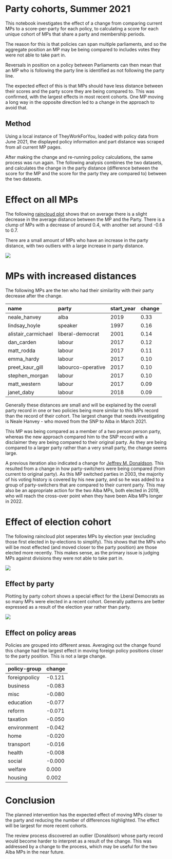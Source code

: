 # Party cohorts, Summer 2021

This notebook investigates the effect of a change from comparing current MPs to a score-per-party for each policy, to calculating a score for each unique cohort of MPs that share a party and membership periods.

The reason for this is that policies can span multiple parliaments, and so the aggregate position an MP may be being compared to includes votes they were not able to take part in. 

Reversals in position on a policy between Parliaments can then mean that an MP who is following the party line is identified as not following the party line.

The expected effect of this is that MPs should have less distance between their scores and the party score they are being compared to. This was confirmed, with the largest effects in most recent cohorts. One MP moving a long way in the opposite direction led to a change in the approach to avoid that.

## Method

Using a local instance of TheyWorkForYou, loaded with policy data from June 2021, the displayed policy information and part distance was scraped from all current MP pages. 

After making the change and re-running policy calculations, the same process was run again. The following analysis combines the two datasets, and calculates the change in the party distance (difference between the score for the MP and the score for the party they are compared to) between the two datasets. 

# Effect on all MPs

The following [raincloud plot](https://wellcomeopenresearch.org/articles/4-63) shows that on average there is a slight decrease in the average distance between the MP and the Party. There is a clump of MPs with a decrease of around 0.4, with another set around -0.6 to 0.7.

There are a small amount of MPs who have an increase in the party distance, with two outliers with a large increase in party distance. 


    
![](_notebook_resources/2021_09_voting_cohorts_6_0.png)
    


# MPs with increased distances

The following MPs are the ten who had their similarlity with their party decrease after the change.





| name | party | start_year | change |
| :--- | :--- | :--- | :--- |
| neale_hanvey | alba | 2019 | 0.33 |
| lindsay_hoyle | speaker | 1997 | 0.16 |
| alistair_carmichael | liberal-democrat | 2001 | 0.14 |
| dan_carden | labour | 2017 | 0.12 |
| matt_rodda | labour | 2017 | 0.11 |
| emma_hardy | labour | 2017 | 0.10 |
| preet_kaur_gill | labourco-operative | 2017 | 0.10 |
| stephen_morgan | labour | 2017 | 0.10 |
| matt_western | labour | 2017 | 0.09 |
| janet_daby | labour | 2018 | 0.09 |




Generally these distances are small and will be explained by the overall party record in one or two policies being more similar to this MPs record than the record of their cohort. The largest change that needs investigating is Neale Hanvey - who moved from the SNP to Alba in March 2021.

This MP was being compared as a member of a two person person party, whereas the new approach compared him to the SNP record with a disclaimer they are being compared to their original party. As they are being compared to a larger party rather than a very small party, the change seems large.

A previous iteration also indicated a change for [Jeffrey M. Donaldson](https://www.theyworkforyou.com/mp/10172/jeffrey_m._donaldson/lagan_valley). This resulted from a change in how party-switchers were being compared (from current to original party). As this MP switched parties in 2003, the majority of his voting history is covered by his new party, and so he was added to a group of party-switchers that are compared to their current party. This may also be an appropriate action for the two Alba MPs, both elected in 2019, who will reach the cross-over point when they have been Alba MPs longer in 2022.

# Effect of election cohort

The following raincloud plot seperates MPs by election year (excluding those first elected in by-elections to simplify). This shows that the MPs who will be most effected (and moved closer to the party position) are those elected more recently. This makes sense, as the primary issue is judging MPs against divisions they were not able to take part in. 




    
![](_notebook_resources/2021_09_voting_cohorts_11_0.png)
    


## Effect by party

Plotting by party cohort shows a special effect for the Lberal Democrats as so many MPs were elected in a recent cohort. Generally patterns are better expressed as a result of the election year rather than party.


    
![](_notebook_resources/2021_09_voting_cohorts_13_0.png)
    


## Effect on policy areas

Policies are grouped into different areas. Averaging out the change found this change had the largest effect in moving foreign policy positions closer to the party position. This is not a large change. 





| policy-group | change |
| :--- | :--- |
| foreignpolicy | -0.121 |
| business | -0.083 |
| misc | -0.080 |
| education | -0.077 |
| reform | -0.071 |
| taxation | -0.050 |
| environment | -0.042 |
| home | -0.020 |
| transport | -0.016 |
| health | -0.008 |
| social | -0.000 |
| welfare | 0.000 |
| housing | 0.002 |




# Conclusion

The planned intervention has the expected effect of moving MPs closer to the party and reducing the number of differences highlighted. The effect will be largest for more recent cohorts. 

The review process discovered an outlier (Donaldson) whose party record would become harder to interpret as a result of the change. This was addressed by a change to the process, which may be useful for the two Alba MPs in the near future.
